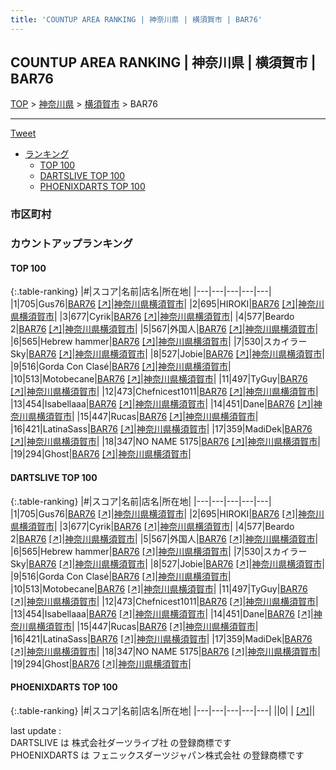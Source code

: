 ```yaml
---
title: 'COUNTUP AREA RANKING | 神奈川県 | 横須賀市 | BAR76'
---
```

## COUNTUP AREA RANKING | 神奈川県 | 横須賀市 | BAR76

[TOP](/darts/rank/) > [神奈川県](/darts/rank/神奈川県/) > [横須賀市](/darts/rank/神奈川県/横須賀市/) > BAR76

___

<a href="https://twitter.com/share?ref_src=twsrc%5Etfw" data-text="COUNTUP AREA RANKING | 神奈川県横須賀市BAR76" class="twitter-share-button" data-hashtags="DARTSLIVE,PHOENIXDARTS,darts,ダーツ" data-show-count="false">Tweet</a>

* [ランキング](#カウントアップランキング)
    * [TOP 100](#top-100)
    * [DARTSLIVE TOP 100](#dartslive-top-100)
    * [PHOENIXDARTS TOP 100](#phoenixdarts-top-100)

### 市区町村

<ul>

</ul>

### カウントアップランキング

#### TOP 100



{:.table-ranking}
|#|スコア|名前|店名|所在地|
|---|---|---|---|---|
|1|705|<span class="rank-name-dl">Gus76</span>|<a href="/darts/rank/shops/7efabbcb560f0edc25d56fb0e5c39bac.html">BAR76</a> <a href="https://search.dartslive.com/jp/shop/7efabbcb560f0edc25d56fb0e5c39bac">[↗]</a>|<a href="/darts/rank/神奈川県/横須賀市">神奈川県横須賀市</a>|
|2|695|<span class="rank-name-dl">HIROKI</span>|<a href="/darts/rank/shops/7efabbcb560f0edc25d56fb0e5c39bac.html">BAR76</a> <a href="https://search.dartslive.com/jp/shop/7efabbcb560f0edc25d56fb0e5c39bac">[↗]</a>|<a href="/darts/rank/神奈川県/横須賀市">神奈川県横須賀市</a>|
|3|677|<span class="rank-name-dl">Cyrik</span>|<a href="/darts/rank/shops/7efabbcb560f0edc25d56fb0e5c39bac.html">BAR76</a> <a href="https://search.dartslive.com/jp/shop/7efabbcb560f0edc25d56fb0e5c39bac">[↗]</a>|<a href="/darts/rank/神奈川県/横須賀市">神奈川県横須賀市</a>|
|4|577|<span class="rank-name-dl">Beardo 2</span>|<a href="/darts/rank/shops/7efabbcb560f0edc25d56fb0e5c39bac.html">BAR76</a> <a href="https://search.dartslive.com/jp/shop/7efabbcb560f0edc25d56fb0e5c39bac">[↗]</a>|<a href="/darts/rank/神奈川県/横須賀市">神奈川県横須賀市</a>|
|5|567|<span class="rank-name-dl">外国人</span>|<a href="/darts/rank/shops/7efabbcb560f0edc25d56fb0e5c39bac.html">BAR76</a> <a href="https://search.dartslive.com/jp/shop/7efabbcb560f0edc25d56fb0e5c39bac">[↗]</a>|<a href="/darts/rank/神奈川県/横須賀市">神奈川県横須賀市</a>|
|6|565|<span class="rank-name-dl">Hebrew hammer</span>|<a href="/darts/rank/shops/7efabbcb560f0edc25d56fb0e5c39bac.html">BAR76</a> <a href="https://search.dartslive.com/jp/shop/7efabbcb560f0edc25d56fb0e5c39bac">[↗]</a>|<a href="/darts/rank/神奈川県/横須賀市">神奈川県横須賀市</a>|
|7|530|<span class="rank-name-dl">スカイラー Sky</span>|<a href="/darts/rank/shops/7efabbcb560f0edc25d56fb0e5c39bac.html">BAR76</a> <a href="https://search.dartslive.com/jp/shop/7efabbcb560f0edc25d56fb0e5c39bac">[↗]</a>|<a href="/darts/rank/神奈川県/横須賀市">神奈川県横須賀市</a>|
|8|527|<span class="rank-name-dl">Jobie</span>|<a href="/darts/rank/shops/7efabbcb560f0edc25d56fb0e5c39bac.html">BAR76</a> <a href="https://search.dartslive.com/jp/shop/7efabbcb560f0edc25d56fb0e5c39bac">[↗]</a>|<a href="/darts/rank/神奈川県/横須賀市">神奈川県横須賀市</a>|
|9|516|<span class="rank-name-dl">Gorda Con Clasé</span>|<a href="/darts/rank/shops/7efabbcb560f0edc25d56fb0e5c39bac.html">BAR76</a> <a href="https://search.dartslive.com/jp/shop/7efabbcb560f0edc25d56fb0e5c39bac">[↗]</a>|<a href="/darts/rank/神奈川県/横須賀市">神奈川県横須賀市</a>|
|10|513|<span class="rank-name-dl">Motobecane</span>|<a href="/darts/rank/shops/7efabbcb560f0edc25d56fb0e5c39bac.html">BAR76</a> <a href="https://search.dartslive.com/jp/shop/7efabbcb560f0edc25d56fb0e5c39bac">[↗]</a>|<a href="/darts/rank/神奈川県/横須賀市">神奈川県横須賀市</a>|
|11|497|<span class="rank-name-dl">TyGuy</span>|<a href="/darts/rank/shops/7efabbcb560f0edc25d56fb0e5c39bac.html">BAR76</a> <a href="https://search.dartslive.com/jp/shop/7efabbcb560f0edc25d56fb0e5c39bac">[↗]</a>|<a href="/darts/rank/神奈川県/横須賀市">神奈川県横須賀市</a>|
|12|473|<span class="rank-name-dl">Chefnicest1011</span>|<a href="/darts/rank/shops/7efabbcb560f0edc25d56fb0e5c39bac.html">BAR76</a> <a href="https://search.dartslive.com/jp/shop/7efabbcb560f0edc25d56fb0e5c39bac">[↗]</a>|<a href="/darts/rank/神奈川県/横須賀市">神奈川県横須賀市</a>|
|13|454|<span class="rank-name-dl">Isabellaaa</span>|<a href="/darts/rank/shops/7efabbcb560f0edc25d56fb0e5c39bac.html">BAR76</a> <a href="https://search.dartslive.com/jp/shop/7efabbcb560f0edc25d56fb0e5c39bac">[↗]</a>|<a href="/darts/rank/神奈川県/横須賀市">神奈川県横須賀市</a>|
|14|451|<span class="rank-name-dl">Dane</span>|<a href="/darts/rank/shops/7efabbcb560f0edc25d56fb0e5c39bac.html">BAR76</a> <a href="https://search.dartslive.com/jp/shop/7efabbcb560f0edc25d56fb0e5c39bac">[↗]</a>|<a href="/darts/rank/神奈川県/横須賀市">神奈川県横須賀市</a>|
|15|447|<span class="rank-name-dl">Rucas</span>|<a href="/darts/rank/shops/7efabbcb560f0edc25d56fb0e5c39bac.html">BAR76</a> <a href="https://search.dartslive.com/jp/shop/7efabbcb560f0edc25d56fb0e5c39bac">[↗]</a>|<a href="/darts/rank/神奈川県/横須賀市">神奈川県横須賀市</a>|
|16|421|<span class="rank-name-dl">LatinaSass</span>|<a href="/darts/rank/shops/7efabbcb560f0edc25d56fb0e5c39bac.html">BAR76</a> <a href="https://search.dartslive.com/jp/shop/7efabbcb560f0edc25d56fb0e5c39bac">[↗]</a>|<a href="/darts/rank/神奈川県/横須賀市">神奈川県横須賀市</a>|
|17|359|<span class="rank-name-dl">MadiDek</span>|<a href="/darts/rank/shops/7efabbcb560f0edc25d56fb0e5c39bac.html">BAR76</a> <a href="https://search.dartslive.com/jp/shop/7efabbcb560f0edc25d56fb0e5c39bac">[↗]</a>|<a href="/darts/rank/神奈川県/横須賀市">神奈川県横須賀市</a>|
|18|347|<span class="rank-name-dl">NO NAME 5175</span>|<a href="/darts/rank/shops/7efabbcb560f0edc25d56fb0e5c39bac.html">BAR76</a> <a href="https://search.dartslive.com/jp/shop/7efabbcb560f0edc25d56fb0e5c39bac">[↗]</a>|<a href="/darts/rank/神奈川県/横須賀市">神奈川県横須賀市</a>|
|19|294|<span class="rank-name-dl">Ghost</span>|<a href="/darts/rank/shops/7efabbcb560f0edc25d56fb0e5c39bac.html">BAR76</a> <a href="https://search.dartslive.com/jp/shop/7efabbcb560f0edc25d56fb0e5c39bac">[↗]</a>|<a href="/darts/rank/神奈川県/横須賀市">神奈川県横須賀市</a>|


#### DARTSLIVE TOP 100



{:.table-ranking}
|#|スコア|名前|店名|所在地|
|---|---|---|---|---|
|1|705|<span class="rank-name-dl">Gus76</span>|<a href="/darts/rank/shops/7efabbcb560f0edc25d56fb0e5c39bac.html">BAR76</a> <a href="https://search.dartslive.com/jp/shop/7efabbcb560f0edc25d56fb0e5c39bac">[↗]</a>|<a href="/darts/rank/神奈川県/横須賀市">神奈川県横須賀市</a>|
|2|695|<span class="rank-name-dl">HIROKI</span>|<a href="/darts/rank/shops/7efabbcb560f0edc25d56fb0e5c39bac.html">BAR76</a> <a href="https://search.dartslive.com/jp/shop/7efabbcb560f0edc25d56fb0e5c39bac">[↗]</a>|<a href="/darts/rank/神奈川県/横須賀市">神奈川県横須賀市</a>|
|3|677|<span class="rank-name-dl">Cyrik</span>|<a href="/darts/rank/shops/7efabbcb560f0edc25d56fb0e5c39bac.html">BAR76</a> <a href="https://search.dartslive.com/jp/shop/7efabbcb560f0edc25d56fb0e5c39bac">[↗]</a>|<a href="/darts/rank/神奈川県/横須賀市">神奈川県横須賀市</a>|
|4|577|<span class="rank-name-dl">Beardo 2</span>|<a href="/darts/rank/shops/7efabbcb560f0edc25d56fb0e5c39bac.html">BAR76</a> <a href="https://search.dartslive.com/jp/shop/7efabbcb560f0edc25d56fb0e5c39bac">[↗]</a>|<a href="/darts/rank/神奈川県/横須賀市">神奈川県横須賀市</a>|
|5|567|<span class="rank-name-dl">外国人</span>|<a href="/darts/rank/shops/7efabbcb560f0edc25d56fb0e5c39bac.html">BAR76</a> <a href="https://search.dartslive.com/jp/shop/7efabbcb560f0edc25d56fb0e5c39bac">[↗]</a>|<a href="/darts/rank/神奈川県/横須賀市">神奈川県横須賀市</a>|
|6|565|<span class="rank-name-dl">Hebrew hammer</span>|<a href="/darts/rank/shops/7efabbcb560f0edc25d56fb0e5c39bac.html">BAR76</a> <a href="https://search.dartslive.com/jp/shop/7efabbcb560f0edc25d56fb0e5c39bac">[↗]</a>|<a href="/darts/rank/神奈川県/横須賀市">神奈川県横須賀市</a>|
|7|530|<span class="rank-name-dl">スカイラー Sky</span>|<a href="/darts/rank/shops/7efabbcb560f0edc25d56fb0e5c39bac.html">BAR76</a> <a href="https://search.dartslive.com/jp/shop/7efabbcb560f0edc25d56fb0e5c39bac">[↗]</a>|<a href="/darts/rank/神奈川県/横須賀市">神奈川県横須賀市</a>|
|8|527|<span class="rank-name-dl">Jobie</span>|<a href="/darts/rank/shops/7efabbcb560f0edc25d56fb0e5c39bac.html">BAR76</a> <a href="https://search.dartslive.com/jp/shop/7efabbcb560f0edc25d56fb0e5c39bac">[↗]</a>|<a href="/darts/rank/神奈川県/横須賀市">神奈川県横須賀市</a>|
|9|516|<span class="rank-name-dl">Gorda Con Clasé</span>|<a href="/darts/rank/shops/7efabbcb560f0edc25d56fb0e5c39bac.html">BAR76</a> <a href="https://search.dartslive.com/jp/shop/7efabbcb560f0edc25d56fb0e5c39bac">[↗]</a>|<a href="/darts/rank/神奈川県/横須賀市">神奈川県横須賀市</a>|
|10|513|<span class="rank-name-dl">Motobecane</span>|<a href="/darts/rank/shops/7efabbcb560f0edc25d56fb0e5c39bac.html">BAR76</a> <a href="https://search.dartslive.com/jp/shop/7efabbcb560f0edc25d56fb0e5c39bac">[↗]</a>|<a href="/darts/rank/神奈川県/横須賀市">神奈川県横須賀市</a>|
|11|497|<span class="rank-name-dl">TyGuy</span>|<a href="/darts/rank/shops/7efabbcb560f0edc25d56fb0e5c39bac.html">BAR76</a> <a href="https://search.dartslive.com/jp/shop/7efabbcb560f0edc25d56fb0e5c39bac">[↗]</a>|<a href="/darts/rank/神奈川県/横須賀市">神奈川県横須賀市</a>|
|12|473|<span class="rank-name-dl">Chefnicest1011</span>|<a href="/darts/rank/shops/7efabbcb560f0edc25d56fb0e5c39bac.html">BAR76</a> <a href="https://search.dartslive.com/jp/shop/7efabbcb560f0edc25d56fb0e5c39bac">[↗]</a>|<a href="/darts/rank/神奈川県/横須賀市">神奈川県横須賀市</a>|
|13|454|<span class="rank-name-dl">Isabellaaa</span>|<a href="/darts/rank/shops/7efabbcb560f0edc25d56fb0e5c39bac.html">BAR76</a> <a href="https://search.dartslive.com/jp/shop/7efabbcb560f0edc25d56fb0e5c39bac">[↗]</a>|<a href="/darts/rank/神奈川県/横須賀市">神奈川県横須賀市</a>|
|14|451|<span class="rank-name-dl">Dane</span>|<a href="/darts/rank/shops/7efabbcb560f0edc25d56fb0e5c39bac.html">BAR76</a> <a href="https://search.dartslive.com/jp/shop/7efabbcb560f0edc25d56fb0e5c39bac">[↗]</a>|<a href="/darts/rank/神奈川県/横須賀市">神奈川県横須賀市</a>|
|15|447|<span class="rank-name-dl">Rucas</span>|<a href="/darts/rank/shops/7efabbcb560f0edc25d56fb0e5c39bac.html">BAR76</a> <a href="https://search.dartslive.com/jp/shop/7efabbcb560f0edc25d56fb0e5c39bac">[↗]</a>|<a href="/darts/rank/神奈川県/横須賀市">神奈川県横須賀市</a>|
|16|421|<span class="rank-name-dl">LatinaSass</span>|<a href="/darts/rank/shops/7efabbcb560f0edc25d56fb0e5c39bac.html">BAR76</a> <a href="https://search.dartslive.com/jp/shop/7efabbcb560f0edc25d56fb0e5c39bac">[↗]</a>|<a href="/darts/rank/神奈川県/横須賀市">神奈川県横須賀市</a>|
|17|359|<span class="rank-name-dl">MadiDek</span>|<a href="/darts/rank/shops/7efabbcb560f0edc25d56fb0e5c39bac.html">BAR76</a> <a href="https://search.dartslive.com/jp/shop/7efabbcb560f0edc25d56fb0e5c39bac">[↗]</a>|<a href="/darts/rank/神奈川県/横須賀市">神奈川県横須賀市</a>|
|18|347|<span class="rank-name-dl">NO NAME 5175</span>|<a href="/darts/rank/shops/7efabbcb560f0edc25d56fb0e5c39bac.html">BAR76</a> <a href="https://search.dartslive.com/jp/shop/7efabbcb560f0edc25d56fb0e5c39bac">[↗]</a>|<a href="/darts/rank/神奈川県/横須賀市">神奈川県横須賀市</a>|
|19|294|<span class="rank-name-dl">Ghost</span>|<a href="/darts/rank/shops/7efabbcb560f0edc25d56fb0e5c39bac.html">BAR76</a> <a href="https://search.dartslive.com/jp/shop/7efabbcb560f0edc25d56fb0e5c39bac">[↗]</a>|<a href="/darts/rank/神奈川県/横須賀市">神奈川県横須賀市</a>|


#### PHOENIXDARTS TOP 100



{:.table-ranking}
|#|スコア|名前|店名|所在地|
|---|---|---|---|---|
||0|<span class="rank-name-dl"> </span>|<a href="/darts/rank/shops/.html"></a> <a href="">[↗]</a>|<a href="/darts/rank//"></a>|


<div class="footer border-top border-gray-light mt-5 pt-3 text-right text-gray">
    last update : <span style="font-weight: italic" id="foot_last_modified"></span><br />
    DARTSLIVE は 株式会社ダーツライブ社 の登録商標です<br />
    PHOENIXDARTS は フェニックスダーツジャパン株式会社 の登録商標です<br />
</div>

<script src="https://cdnjs.cloudflare.com/ajax/libs/jquery.tablesorter/2.31.3/js/jquery.tablesorter.min.js" integrity="sha512-qzgd5cYSZcosqpzpn7zF2ZId8f/8CHmFKZ8j7mU4OUXTNRd5g+ZHBPsgKEwoqxCtdQvExE5LprwwPAgoicguNg==" crossorigin="anonymous" referrerpolicy="no-referrer"></script>
<link rel="stylesheet" href="https://cdnjs.cloudflare.com/ajax/libs/jquery.tablesorter/2.31.3/css/theme.default.min.css" integrity="sha512-wghhOJkjQX0Lh3NSWvNKeZ0ZpNn+SPVXX1Qyc9OCaogADktxrBiBdKGDoqVUOyhStvMBmJQ8ZdMHiR3wuEq8+w==" crossorigin="anonymous" referrerpolicy="no-referrer" />
<script>
$(function() {
    $(".table-ranking").tablesorter({sortList:[[0, 0]]});
    $("#foot_last_modified").text(formatDate(new Date(document.lastModified), 'yyyy-MM-dd HH:mm:ss'));
});
</script>

<script async src="https://platform.twitter.com/widgets.js" charset="utf-8"></script>